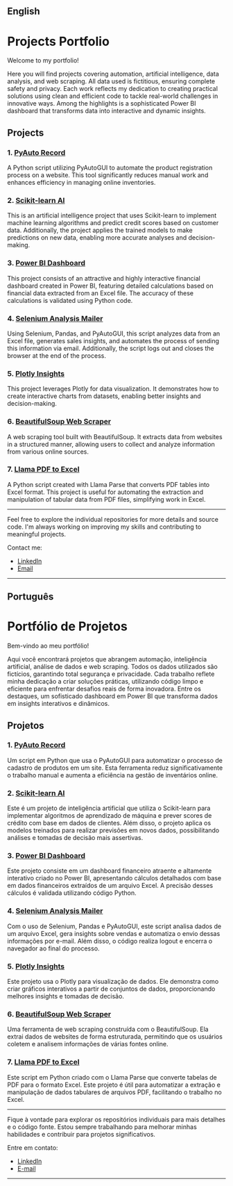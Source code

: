 ## English 

# Projects Portfolio

Welcome to my portfolio!

Here you will find projects covering automation, artificial intelligence, data analysis, and web scraping. All data used is fictitious, ensuring complete safety and privacy. Each work reflects my dedication to creating practical solutions using clean and efficient code to tackle real-world challenges in innovative ways. Among the highlights is a sophisticated Power BI dashboard that transforms data into interactive and dynamic insights.

## Projects

### 1. [**PyAuto Record**](https://github.com/arnesanches/pyauto-record)  
A Python script utilizing PyAutoGUI to automate the product registration process on a website. This tool significantly reduces manual work and enhances efficiency in managing online inventories.

### 2. [**Scikit-learn AI**](https://github.com/arnesanches/scikit-learn-ai)
This is an artificial intelligence project that uses Scikit-learn to implement machine learning algorithms and predict credit scores based on customer data. Additionally, the project applies the trained models to make predictions on new data, enabling more accurate analyses and decision-making.

### 3. [**Power BI Dashboard**](https://github.com/arnesanches/powerbi_dashboard)
This project consists of an attractive and highly interactive financial dashboard created in Power BI, featuring detailed calculations based on financial data extracted from an Excel file. The accuracy of these calculations is validated using Python code.

### 4. [**Selenium Analysis Mailer**](https://github.com/arnesanches/selenium-analysis-mailer)
Using Selenium, Pandas, and PyAutoGUI, this script analyzes data from an Excel file, generates sales insights, and automates the process of sending this information via email. Additionally, the script logs out and closes the browser at the end of the process.

### 5. [**Plotly Insights**](https://github.com/arnesanches/plotly-insights)   
This project leverages Plotly for data visualization. It demonstrates how to create interactive charts from datasets, enabling better insights and decision-making.

### 6. [**BeautifulSoup Web Scraper**](https://github.com/arnesanches/beautifulsoup-web-scraper)  
A web scraping tool built with BeautifulSoup. It extracts data from websites in a structured manner, allowing users to collect and analyze information from various online sources.

### 7. [**Llama PDF to Excel**](https://github.com/arnesanches/llama-pdf-to-excel)    
A Python script created with Llama Parse that converts PDF tables into Excel format. This project is useful for automating the extraction and manipulation of tabular data from PDF files, simplifying work in Excel.

*****************************

Feel free to explore the individual repositories for more details and source code. I'm always working on improving my skills and contributing to meaningful projects. 

Contact me:  
- [LinkedIn](https://www.linkedin.com/in/arnesanchesjunior/)  
- [Email](mailto:arne.junior@faculdadegran.edu.br)

---


## Português

# Portfólio de Projetos

Bem-vindo ao meu portfólio!

Aqui você encontrará projetos que abrangem automação, inteligência artificial, análise de dados e web scraping. Todos os dados utilizados são fictícios, garantindo total segurança e privacidade. Cada trabalho reflete minha dedicação a criar soluções práticas, utilizando código limpo e eficiente para enfrentar desafios reais de forma inovadora. Entre os destaques, um sofisticado dashboard em Power BI que transforma dados em insights interativos e dinâmicos.                                   

## Projetos

### 1. [**PyAuto Record**](https://github.com/arnesanches/pyauto-record)  
Um script em Python que usa o PyAutoGUI para automatizar o processo de cadastro de produtos em um site. Esta ferramenta reduz significativamente o trabalho manual e aumenta a eficiência na gestão de inventários online.

### 2. [**Scikit-learn AI**](https://github.com/arnesanches/scikit-learn-ai)
Este é um projeto de inteligência artificial que utiliza o Scikit-learn para implementar algoritmos de aprendizado de máquina e prever scores de crédito com base em dados de clientes. Além disso, o projeto aplica os modelos treinados para realizar previsões em novos dados, possibilitando análises e tomadas de decisão mais assertivas.

### 3. [**Power BI Dashboard**](https://github.com/arnesanches/powerbi_dashboard)
Este projeto consiste em um dashboard financeiro atraente e altamente interativo criado no Power BI, apresentando cálculos detalhados com base em dados financeiros extraídos de um arquivo Excel. A precisão desses cálculos é validada utilizando código Python.

### 4. [**Selenium Analysis Mailer**](https://github.com/arnesanches/selenium-analysis-mailer)
Com o uso de Selenium, Pandas e PyAutoGUI, este script analisa dados de um arquivo Excel, gera insights sobre vendas e automatiza o envio dessas informações por e-mail. Além disso, o código realiza logout e encerra o navegador ao final do processo.

### 5. [**Plotly Insights**](https://github.com/arnesanches/plotly-insights)  
Este projeto usa o Plotly para visualização de dados. Ele demonstra como criar gráficos interativos a partir de conjuntos de dados, proporcionando melhores insights e tomadas de decisão.

### 6. [**BeautifulSoup Web Scraper**](https://github.com/arnesanches/beautifulsoup-web-scraper)  
Uma ferramenta de web scraping construída com o BeautifulSoup. Ela extrai dados de websites de forma estruturada, permitindo que os usuários coletem e analisem informações de várias fontes online.

### 7. [**Llama PDF to Excel**](https://github.com/arnesanches/llama-pdf-to-excel)  
Este script em Python criado com o Llama Parse que converte tabelas de PDF para o formato Excel. Este projeto é útil para automatizar a extração e manipulação de dados tabulares de arquivos PDF, facilitando o trabalho no Excel.

*****************************

Fique à vontade para explorar os repositórios individuais para mais detalhes e o código fonte. Estou sempre trabalhando para melhorar minhas habilidades e contribuir para projetos significativos. 

Entre em contato:  
- [LinkedIn](https://www.linkedin.com/in/arnesanchesjunior/)  
- [E-mail](mailto:arne.junior@faculdadegran.edu.br)

- ---

